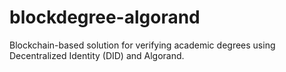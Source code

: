# blockdegree-algorand
Blockchain-based solution for verifying academic degrees using Decentralized Identity (DID) and Algorand.
